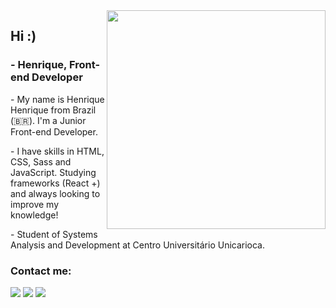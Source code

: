 <img align="right" width="350" min-width="300px" max-width="500px" src="https://i2.wp.com/allhtaccess.info/wp-content/uploads/2018/03/programming.gif?fit=1281%2C716&ssl=1" />

<h2>Hi :)</h2>
<div align="left">
<h3>- Henrique, Front-end Developer</h3>
<p>- My name is Henrique Henrique from Brazil (🇧🇷). I'm a Junior Front-end Developer.</p>
<p>- I have skills in HTML, CSS, Sass and JavaScript. Studying frameworks (React +) and always looking to improve my knowledge!</p>
<p>- Student of Systems Analysis and Development at Centro Universitário Unicarioca.</p>

 <h3>Contact me:</h3> 
<p align="left">
  <a href="#" alt="Gmail">
  <img src="https://img.shields.io/badge/-Gmail-FF0000?style=flat-square&labelColor=FF0000&logo=gmail&logoColor=white&link="mailto:henriquepinheiroxavier@gmail.com" /></a>
  <a href="#" alt="Linkedin">
  <img src="https://img.shields.io/badge/-Linkedin-0e76a8?style=flat-square&logo=Linkedin&logoColor=white&link="https://www.linkedin.com/in/henriquepinheiroxavier/" /></a>
    <a href="#" alt="Instagram">
  <img src="https://img.shields.io/badge/-Instagram-DF0174?style=flat-square&labelColor=DF0174&logo=instagram&logoColor=white&link="https://www.instagram.com/henriquepxx/"/></a>
</p> 
</div> 
                                                                                                                                             
##                                                                                                                                 
